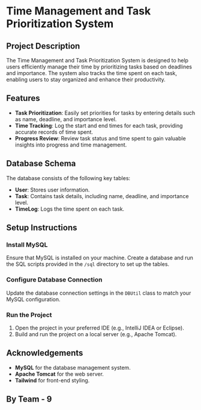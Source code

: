 # Time Management and Task Prioritization System

## Project Description

The Time Management and Task Prioritization System is designed to help users efficiently manage their time by prioritizing tasks based on deadlines and importance. The system also tracks the time spent on each task, enabling users to stay organized and enhance their productivity.

## Features

- **Task Prioritization**: Easily set priorities for tasks by entering details such as name, deadline, and importance level.
- **Time Tracking**: Log the start and end times for each task, providing accurate records of time spent.
- **Progress Review**: Review task status and time spent to gain valuable insights into progress and time management.

## Database Schema

The database consists of the following key tables:

- **User**: Stores user information.
- **Task**: Contains task details, including name, deadline, and importance level.
- **TimeLog**: Logs the time spent on each task.

## Setup Instructions


### Install MySQL

Ensure that MySQL is installed on your machine. Create a database and run the SQL scripts provided in the `/sql` directory to set up the tables.

### Configure Database Connection

Update the database connection settings in the `DBUtil` class to match your MySQL configuration.

### Run the Project

1. Open the project in your preferred IDE (e.g., IntelliJ IDEA or Eclipse).
2. Build and run the project on a local server (e.g., Apache Tomcat).

## Acknowledgements

- **MySQL** for the database management system.
- **Apache Tomcat** for the web server.
- **Tailwind** for front-end styling.

## By Team - 9
